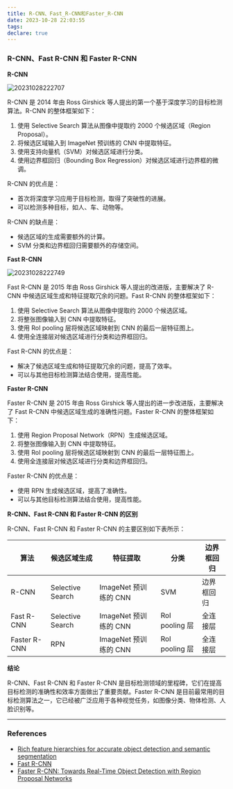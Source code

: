 ```yaml
---
title: R-CNN、Fast_R-CNN和Faster_R-CNN
date: 2023-10-28 22:03:55
tags:
declare: true
---
```

### R-CNN、Fast R-CNN 和 Faster R-CNN

**R-CNN**<!--more-->

![20231028222707](https://cdn.jsdelivr.net/gh/Corner430/Picture1/images/20231028222707.png)

R-CNN 是 2014 年由 Ross Girshick 等人提出的第一个基于深度学习的目标检测算法。R-CNN 的整体框架如下：

1. 使用 Selective Search 算法从图像中提取约 2000 个候选区域（Region Proposal）。
2. 将候选区域输入到 ImageNet 预训练的 CNN 中提取特征。
3. 使用支持向量机（SVM）对候选区域进行分类。
4. 使用边界框回归（Bounding Box Regression）对候选区域进行边界框的微调。

R-CNN 的优点是：

* 首次将深度学习应用于目标检测，取得了突破性的进展。
* 可以检测多种目标，如人、车、动物等。

R-CNN 的缺点是：

* 候选区域的生成需要额外的计算。
* SVM 分类和边界框回归需要额外的存储空间。

**Fast R-CNN**

![20231028222749](https://cdn.jsdelivr.net/gh/Corner430/Picture1/images/20231028222749.png)

Fast R-CNN 是 2015 年由 Ross Girshick 等人提出的改进版，主要解决了 R-CNN 中候选区域生成和特征提取冗余的问题。Fast R-CNN 的整体框架如下：

1. 使用 Selective Search 算法从图像中提取约 2000 个候选区域。
2. 将整张图像输入到 CNN 中提取特征。
3. 使用 RoI pooling 层将候选区域映射到 CNN 的最后一层特征图上。
4. 使用全连接层对候选区域进行分类和边界框回归。

Fast R-CNN 的优点是：

* 解决了候选区域生成和特征提取冗余的问题，提高了效率。
* 可以与其他目标检测算法结合使用，提高性能。

**Faster R-CNN**

Faster R-CNN 是 2015 年由 Ross Girshick 等人提出的进一步改进版，主要解决了 Fast R-CNN 中候选区域生成的准确性问题。Faster R-CNN 的整体框架如下：

1. 使用 Region Proposal Network（RPN）生成候选区域。
2. 将整张图像输入到 CNN 中提取特征。
3. 使用 RoI pooling 层将候选区域映射到 CNN 的最后一层特征图上。
4. 使用全连接层对候选区域进行分类和边界框回归。

Faster R-CNN 的优点是：

* 使用 RPN 生成候选区域，提高了准确性。
* 可以与其他目标检测算法结合使用，提高性能。

**R-CNN、Fast R-CNN 和 Faster R-CNN 的区别**

R-CNN、Fast R-CNN 和 Faster R-CNN 的主要区别如下表所示：

| 算法 | 候选区域生成 | 特征提取 | 分类 | 边界框回归 |
|---|---|---|---|---|
| R-CNN | Selective Search | ImageNet 预训练的 CNN | SVM | 边界框回归 |
| Fast R-CNN | Selective Search | ImageNet 预训练的 CNN | RoI pooling 层 | 全连接层 |
| Faster R-CNN | RPN | ImageNet 预训练的 CNN | RoI pooling 层 | 全连接层 |

**结论**

R-CNN、Fast R-CNN 和 Faster R-CNN 是目标检测领域的里程碑，它们在提高目标检测的准确性和效率方面做出了重要贡献。Faster R-CNN 是目前最常用的目标检测算法之一，它已经被广泛应用于各种视觉任务，如图像分类、物体检测、人脸识别等。

----------------------------------
### References
- [Rich feature hierarchies for accurate object detection and semantic segmentation](https://arxiv.org/abs/1311.2524)
- [Fast R-CNN](https://arxiv.org/abs/1504.08083)
- [Faster R-CNN: Towards Real-Time Object Detection with Region Proposal Networks](https://arxiv.org/abs/1506.01497)